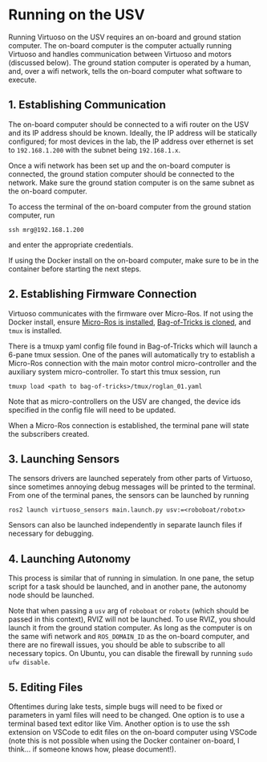 # Running on the USV

Running Virtuoso on the USV requires an on-board and ground station computer. The on-board computer is the computer actually running Virtuoso and handles communication between Virtuoso and motors (discussed below). The ground station computer is operated by a human, and, over a wifi network, tells the on-board computer what software to execute.

## 1. Establishing Communication

The on-board computer should be connected to a wifi router on the USV and its IP address should be known. Ideally, the IP address will be statically configured; for most devices in the lab, the IP address over ethernet is set to `192.168.1.200` with the subnet being `192.168.1.x`.

Once a wifi network has been set up and the on-board computer is connected, the ground station computer should be connected to the network. Make sure the ground station computer is on the same subnet as the on-board computer.

To access the terminal of the on-board computer from the ground station computer, run
```
ssh mrg@192.168.1.200
```
and enter the appropriate credentials. 

If using the Docker install on the on-board computer, make sure to be in the container before starting the next steps.

## 2. Establishing Firmware Connection

Virtuoso communicates with the firmware over Micro-Ros. If not using the Docker install, ensure [Micro-Ros is installed](https://gt-mrg.notion.site/micro-ROS-Setup-f94b4cb11ab44c49a2d0658531e895c1), [Bag-of-Tricks is cloned](https://github.com/gt-marine-robotics-group/bag-of-tricks), and `tmux` is installed.

There is a tmuxp yaml config file found in Bag-of-Tricks which will launch a 6-pane tmux session. One of the panes will automatically try to establish a Micro-Ros connection with the main motor control micro-controller and the auxiliary system micro-controller. To start this tmux session, run
```
tmuxp load <path to bag-of-tricks>/tmux/roglan_01.yaml
```
Note that as micro-controllers on the USV are changed, the device ids specified in the config file will need to be updated.

When a Micro-Ros connection is established, the terminal pane will state the subscribers created.

## 3. Launching Sensors

The sensors drivers are launched seperately from other parts of Virtuoso, since sometimes annoying debug messages will be printed to the terminal. From one of the terminal panes, the sensors can be launched by running
```
ros2 launch virtuoso_sensors main.launch.py usv:=<roboboat/robotx>
```
Sensors can also be launched independently in separate launch files if necessary for debugging.

## 4. Launching Autonomy

This process is similar that of running in simulation. In one pane, the setup script for a task should be launched, and in another pane, the autonomy node should be launched.

Note that when passing a `usv` arg of `roboboat` or `robotx` (which should be passed in this context), RVIZ will not be launched. To use RVIZ, you should launch it from the ground station computer. As long as the computer is on the same wifi network and `ROS_DOMAIN_ID` as the on-board computer, and there are no firewall issues, you should be able to subscribe to all necessary topics. On Ubuntu, you can disable the firewall by running `sudo ufw disable`.

## 5. Editing Files

Oftentimes during lake tests, simple bugs will need to be fixed or parameters in yaml files will need to be changed. One option is to use a terminal based text editor like Vim. Another option is to use the ssh extension on VSCode to edit files on the on-board computer using VSCode (note this is not possible when using the Docker container on-board, I think... if someone knows how, please document!).

